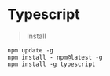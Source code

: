 # Typescript

> Install
```node
npm update -g
npm install - npm@latest -g
npm install -g typescript
```
